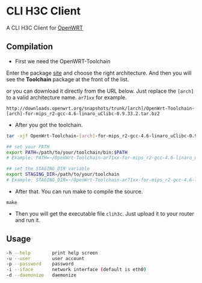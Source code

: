 # CLI H3C Client

A CLI H3C Client for [OpenWRT](openwrt.org)

## Compilation

* First we need the OpenWRT-Toolchain

Enter the package [site](downloads.openwrt.org/snapshots/trunk/) and choose the right architecture. And then you will see the **Toolchain** package at the front of the list.

or you can download it directly from the URL below. Just replace the `[arch]` to a valid architecture name. `ar71xx` for example.

```
http://downloads.openwrt.org/snapshots/trunk/[arch]/OpenWrt-Toolchain-[arch]-for-mips_r2-gcc-4.6-linaro_uClibc-0.9.33.2.tar.bz2
```

* After you got the toolchain.

``` bash
tar -xjf OpenWrt-Toolchain-[arch]-for-mips_r2-gcc-4.6-linaro_uClibc-0.9.33.2.tar.bz2

## set your PATH
export PATH=/path/to/your/toolchain/bin:$PATH
# Example: PATH=~/OpenWrt-Toolchain-ar71xx-for-mips_r2-gcc-4.6-linaro_uClibc-0.9.33.2/toolchain-mips_r2_gcc-4.6-linaro_uClibc-0.9.33.2/bin:$PATH

## set the STAGING_DIR variable
export STAGING_DIR=/path/to/your/toolchain
# Example: STAGING_DIR=~/OpenWrt-Toolchain-ar71xx-for-mips_r2-gcc-4.6-linaro_uClibc-0.9.33.2
```

* After that. You can run make to compile the source.
```
make
```

* Then you will get the executable file `clih3c`. Just upload it to your router and run it.

## Usage

```bash
-h --help        print help screen
-u --user        user account
-p --password    password
-i --iface       network interface (default is eth0)
-d --daemonize   daemonize
```
